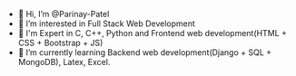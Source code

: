- 👋 Hi, I’m @Parinay-Patel
- 👀 I’m interested in Full Stack Web Development
- 🌱 I'm Expert in C, C++, Python and  Frontend web development(HTML + CSS + Bootstrap + JS) 
- 🌱 I’m currently learning Backend web development(Django + SQL + MongoDB), Latex, Excel.

<!---
Parinay-Patel/Parinay-Patel is a ✨ special ✨ repository because its `README.md` (this file) appears on your GitHub profile.
You can click the Preview link to take a look at your changes.
--->
